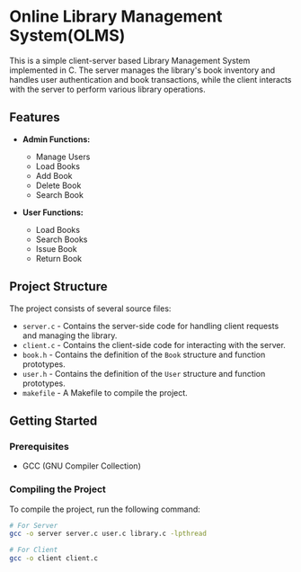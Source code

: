# Online Library Management System(OLMS)

This is a simple client-server based Library Management System implemented in C. The server manages the library's book inventory and handles user authentication and book transactions, while the client interacts with the server to perform various library operations.

## Features

- **Admin Functions:**
  - Manage Users
  - Load Books
  - Add Book
  - Delete Book
  - Search Book

- **User Functions:**
  - Load Books
  - Search Books
  - Issue Book
  - Return Book

## Project Structure

The project consists of several source files:

- `server.c` - Contains the server-side code for handling client requests and managing the library.
- `client.c` - Contains the client-side code for interacting with the server.
- `book.h` - Contains the definition of the `Book` structure and function prototypes.
- `user.h` - Contains the definition of the `User` structure and function prototypes.
- `makefile` - A Makefile to compile the project.

## Getting Started

### Prerequisites

- GCC (GNU Compiler Collection)

### Compiling the Project

To compile the project, run the following command:

```bash
# For Server
gcc -o server server.c user.c library.c -lpthread

# For Client
gcc -o client client.c

